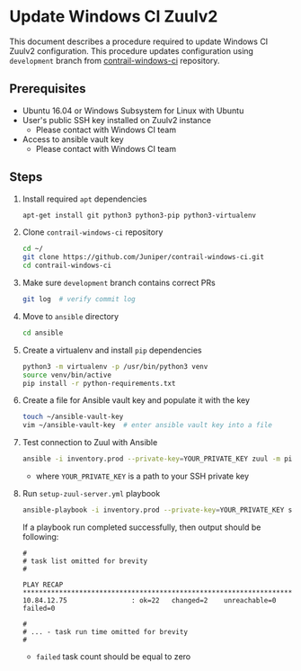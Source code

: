 # Update Windows CI Zuulv2

This document describes a procedure required to update Windows CI Zuulv2 configuration.
This procedure updates configuration using `development` branch from [contrail-windows-ci][c-w-ci] repository.

## Prerequisites

- Ubuntu 16.04 or Windows Subsystem for Linux with Ubuntu
- User's public SSH key installed on Zuulv2 instance
    - Please contact with Windows CI team
- Access to ansible vault key
    - Please contact with Windows CI team

## Steps

1.  Install required `apt` dependencies

    ```bash
    apt-get install git python3 python3-pip python3-virtualenv
    ```

1.  Clone `contrail-windows-ci` repository

    ```bash
    cd ~/
    git clone https://github.com/Juniper/contrail-windows-ci.git
    cd contrail-windows-ci
    ```

1.  Make sure `development` branch contains correct PRs

    ```bash
    git log  # verify commit log
    ```

1.  Move to `ansible` directory

    ```bash
    cd ansible
    ```

1.  Create a virtualenv and install `pip` dependencies

    ```bash
    python3 -m virtualenv -p /usr/bin/python3 venv
    source venv/bin/active
    pip install -r python-requirements.txt
    ```

1.  Create a file for Ansible vault key and populate it with the key

    ```bash
    touch ~/ansible-vault-key
    vim ~/ansible-vault-key  # enter ansible vault key into a file
    ```

1.  Test connection to Zuul with Ansible

    ```bash
    ansible -i inventory.prod --private-key=YOUR_PRIVATE_KEY zuul -m ping
    ```

    - where `YOUR_PRIVATE_KEY` is a path to your SSH private key

1.  Run `setup-zuul-server.yml` playbook

    ```bash
    ansible-playbook -i inventory.prod --private-key=YOUR_PRIVATE_KEY setup-zuul-server.yml
    ```

    If a playbook run completed successfully, then output should be following:

    ```
    #
    # task list omitted for brevity
    #

    PLAY RECAP ******************************************************************************************
    10.84.12.75                : ok=22   changed=2    unreachable=0    failed=0

    #
    # ... - task run time omitted for brevity
    #
    ```

    - `failed` task count should be equal to zero

[c-w-ci]: https://github.com/Juniper/contrail-windows-ci
